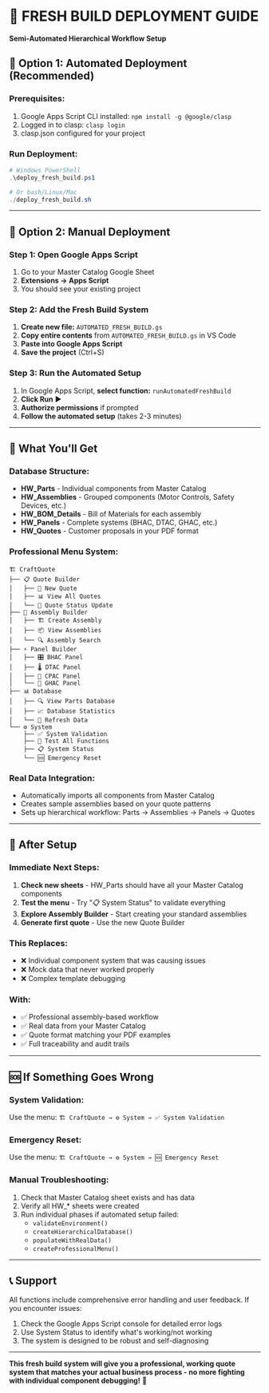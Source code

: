 # 🚀 FRESH BUILD DEPLOYMENT GUIDE
**Semi-Automated Hierarchical Workflow Setup**

## 🎯 **Option 1: Automated Deployment (Recommended)**

### **Prerequisites:**
1. Google Apps Script CLI installed: `npm install -g @google/clasp`
2. Logged in to clasp: `clasp login`
3. clasp.json configured for your project

### **Run Deployment:**
```powershell
# Windows PowerShell
.\deploy_fresh_build.ps1

# Or bash/Linux/Mac
./deploy_fresh_build.sh
```

---

## 🔧 **Option 2: Manual Deployment**

### **Step 1: Open Google Apps Script**
1. Go to your Master Catalog Google Sheet
2. **Extensions → Apps Script**
3. You should see your existing project

### **Step 2: Add the Fresh Build System**
1. **Create new file:** `AUTOMATED_FRESH_BUILD.gs`
2. **Copy entire contents** from `AUTOMATED_FRESH_BUILD.gs` in VS Code
3. **Paste into Google Apps Script**
4. **Save the project** (Ctrl+S)

### **Step 3: Run the Automated Setup**
1. In Google Apps Script, **select function:** `runAutomatedFreshBuild`
2. **Click Run** ▶️
3. **Authorize permissions** if prompted
4. **Follow the automated setup** (takes 2-3 minutes)

---

## 🎉 **What You'll Get**

### **Database Structure:**
- **HW_Parts** - Individual components from Master Catalog
- **HW_Assemblies** - Grouped components (Motor Controls, Safety Devices, etc.)
- **HW_BOM_Details** - Bill of Materials for each assembly
- **HW_Panels** - Complete systems (BHAC, DTAC, GHAC, etc.)
- **HW_Quotes** - Customer proposals in your PDF format

### **Professional Menu System:**
```
🏗️ CraftQuote
├── 📋 Quote Builder
│   ├── 🚀 New Quote
│   ├── 📊 View All Quotes  
│   └── 🔄 Quote Status Update
├── 🔧 Assembly Builder
│   ├── 🏗️ Create Assembly
│   ├── 📦 View Assemblies
│   └── 🔍 Assembly Search
├── ⚡ Panel Builder
│   ├── 🎛️ BHAC Panel
│   ├── 🌡️ DTAC Panel  
│   ├── 🧽 CPAC Panel
│   └── 🌾 GHAC Panel
├── 📊 Database
│   ├── 🔍 View Parts Database
│   ├── 📈 Database Statistics
│   └── 🔄 Refresh Data
└── ⚙️ System
    ├── ✅ System Validation
    ├── 🧪 Test All Functions
    ├── 📋 System Status
    └── 🆘 Emergency Reset
```

### **Real Data Integration:**
- Automatically imports all components from Master Catalog
- Creates sample assemblies based on your quote patterns
- Sets up hierarchical workflow: Parts → Assemblies → Panels → Quotes

---

## 🚀 **After Setup**

### **Immediate Next Steps:**
1. **Check new sheets** - HW_Parts should have all your Master Catalog components
2. **Test the menu** - Try "📋 System Status" to validate everything
3. **Explore Assembly Builder** - Start creating your standard assemblies
4. **Generate first quote** - Use the new Quote Builder

### **This Replaces:**
- ❌ Individual component system that was causing issues
- ❌ Mock data that never worked properly  
- ❌ Complex template debugging

### **With:**
- ✅ Professional assembly-based workflow
- ✅ Real data from your Master Catalog
- ✅ Quote format matching your PDF examples
- ✅ Full traceability and audit trails

---

## 🆘 **If Something Goes Wrong**

### **System Validation:**
Use the menu: `🏗️ CraftQuote → ⚙️ System → ✅ System Validation`

### **Emergency Reset:**
Use the menu: `🏗️ CraftQuote → ⚙️ System → 🆘 Emergency Reset`

### **Manual Troubleshooting:**
1. Check that Master Catalog sheet exists and has data
2. Verify all HW_* sheets were created
3. Run individual phases if automated setup failed:
   - `validateEnvironment()`
   - `createHierarchicalDatabase()`  
   - `populateWithRealData()`
   - `createProfessionalMenu()`

---

## 📞 **Support**

All functions include comprehensive error handling and user feedback. If you encounter issues:
1. Check the Google Apps Script console for detailed error logs
2. Use System Status to identify what's working/not working
3. The system is designed to be robust and self-diagnosing

---

**This fresh build system will give you a professional, working quote system that matches your actual business process - no more fighting with individual component debugging!** 🎉
